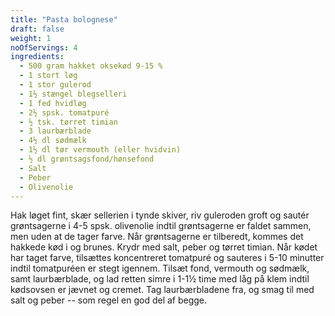 ```yaml
---
title: "Pasta bolognese"
draft: false
weight: 1
noOfServings: 4
ingredients:
  - 500 gram hakket oksekød 9-15 %
  - 1 stort løg
  - 1 stor gulerod
  - 1½ stængel blegselleri
  - 1 fed hvidløg
  - 2½ spsk. tomatpuré
  - ½ tsk. tørret timian
  - 3 laurbærblade
  - 4½ dl sødmælk
  - 1½ dl tør vermouth (eller hvidvin)
  - ½ dl grøntsagsfond/hønsefond
  - Salt
  - Peber
  - Olivenolie
---
```


Hak løget fint, skær sellerien i tynde skiver, riv guleroden groft og
sautér grøntsagerne i 4-5 spsk. olivenolie indtil grøntsagerne er faldet
sammen, men uden at de tager farve. Når grøntsagerne er tilberedt,
kommes det hakkede kød i og brunes. Krydr med salt, peber og tørret
timian. Når kødet har taget farve, tilsættes koncentreret tomatpuré og
sauteres i 5-10 minutter indtil tomatpuréen er stegt igennem. Tilsæt
fond, vermouth og sødmælk, samt laurbærblade, og lad retten simre i 1-1½
time med låg på klem indtil kødsovsen er jævnet og cremet. Tag
laurbærbladene fra, og smag til med salt og peber -- som regel en god
del af begge.


